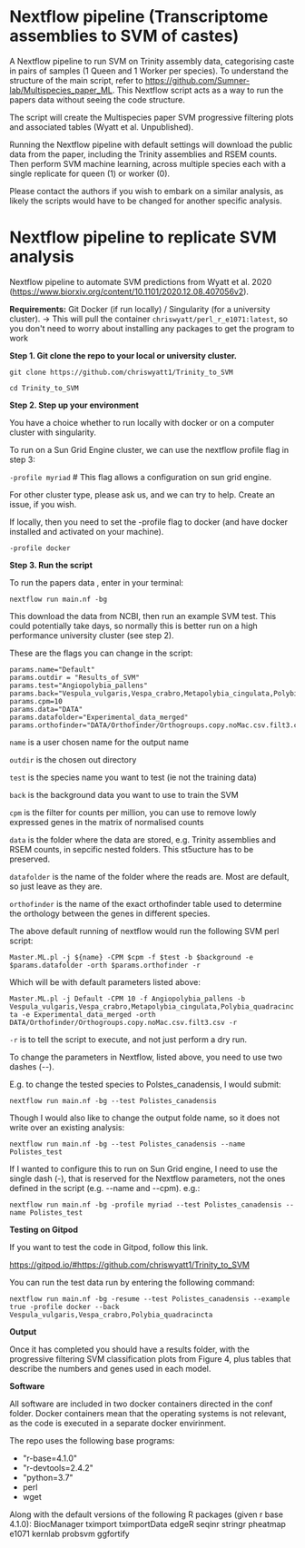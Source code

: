 # Nextflow pipeline (Transcriptome assemblies to SVM of castes)

A Nextflow pipeline to run SVM on Trinity assembly data, categorising caste in pairs of samples (1 Queen and 1 Worker per species). To understand the structure of the main script, refer to https://github.com/Sumner-lab/Multispecies_paper_ML. This Nextflow script acts as a way to run the papers data without seeing the code structure.

The script will create the Multispecies paper SVM progressive filtering plots and associated tables (Wyatt et al. Unpublished). 

Running the Nextflow pipeline with default settings will download the public data from the paper, including the Trinity assemblies and RSEM counts. Then perform SVM machine learning, across multiple species each with a single replicate for queen (1) or worker (0). 

Please contact the authors if you wish to embark on a similar analysis, as likely the scripts would have to be changed for another specific analysis.

# Nextflow pipeline to replicate SVM analysis

Nextflow pipeline to automate SVM predictions from Wyatt et al. 2020 (https://www.biorxiv.org/content/10.1101/2020.12.08.407056v2).

**Requirements:**
Git
Docker (if run locally) / Singularity (for a university cluster). 
-> This will pull the container `chriswyatt/perl_r_e1071:latest`, so you don't need to worry about installing any packages to get the program to work

**Step 1. Git clone the repo to your local or university cluster.**

`git clone https://github.com/chriswyatt1/Trinity_to_SVM`

`cd Trinity_to_SVM`

**Step 2. Step up your environment**

You have a choice whether to run locally with docker or on a computer cluster with singularity. 

To run on a Sun Grid Engine cluster, we can use the nextflow profile flag in step 3:

`-profile myriad` # This flag allows a configuration on sun grid engine.

For other cluster type, please ask us, and we can try to help. Create an issue, if you wish.

If locally, then you need to set the -profile flag to docker (and have docker installed and activated on your machine).

`-profile docker`

**Step 3. Run the script**

To run the papers data , enter in your terminal:

`nextflow run main.nf -bg`

This download the data from NCBI, then run an example SVM test. This could potentially take days, so normally this is better run on a high performance university cluster (see step 2).

These are the flags you can change in the script:

```
params.name="Default"
params.outdir = "Results_of_SVM"
params.test="Angiopolybia_pallens"
params.back="Vespula_vulgaris,Vespa_crabro,Metapolybia_cingulata,Polybia_quadracincta"
params.cpm=10
params.data="DATA"
params.datafolder="Experimental_data_merged"
params.orthofinder="DATA/Orthofinder/Orthogroups.copy.noMac.csv.filt3.csv"
```

`name` is a user chosen name for the output name

`outdir` is the chosen out directory

`test` is the species name you want to test (ie not the training data)

`back` is the background data you want to use to train the SVM

`cpm` is the filter for counts per million, you can use to remove lowly expressed genes in the matrix of normalised counts

`data` is the folder where the data are stored, e.g. Trinity assemblies and RSEM counts, in sepcific nested folders. This st5ucture has to be preserved.

`datafolder` is the name of the folder where the reads are. Most are default, so just leave as they are.

`orthofinder` is the name of the exact orthofinder table used to determine the orthology between the genes in different species.

The above default running of nextflow would run the following SVM perl script:

`Master.ML.pl -j ${name} -CPM $cpm -f $test -b $background -e $params.datafolder -orth $params.orthofinder -r`

Which will be with default parameters listed above:

`Master.ML.pl -j Default -CPM 10 -f Angiopolybia_pallens -b Vespula_vulgaris,Vespa_crabro,Metapolybia_cingulata,Polybia_quadracincta -e Experimental_data_merged -orth DATA/Orthofinder/Orthogroups.copy.noMac.csv.filt3.csv -r`

`-r` is to tell the script to execute, and not just perform a dry run.

To change the parameters in Nextflow, listed above, you need to use two dashes (--). 

E.g. to change the tested species to Polstes_canadensis, I would submit:

`nextflow run main.nf -bg --test Polistes_canadensis`

Though I would also like to change the output folde name, so it does not write over an existing analysis:

`nextflow run main.nf -bg --test Polistes_canadensis --name Polistes_test`

If I wanted to configure this to run on Sun Grid engine, I need to use the single dash (-), that is reserved for the Nextflow parameters, not the ones defined in the script (e.g. --name and --cpm). e.g.:

`nextflow run main.nf -bg -profile myriad --test Polistes_canadensis --name Polistes_test`


**Testing on Gitpod**

If you want to test the code in Gitpod, follow this link.

  https://gitpod.io/#https://github.com/chriswyatt1/Trinity_to_SVM

You can run the test data run by entering the following command:

```
nextflow run main.nf -bg -resume --test Polistes_canadensis --example true -profile docker --back Vespula_vulgaris,Vespa_crabro,Polybia_quadracincta
```

**Output**

Once it has completed you should have a results folder, with the progressive filtering SVM classification plots from Figure 4, plus tables that describe the numbers and genes used in each model.

**Software**

All software are included in two docker containers directed in the conf folder. Docker containers mean that the operating systems is not relevant, as the code is executed in a separate docker envirinment.

The repo uses the following base programs:
  - "r-base=4.1.0"
  - "r-devtools=2.4.2"
  - "python=3.7"
  - perl
  - wget
  
Along with the default versions of the following R packages (given r base 4.1.0):
BiocManager
tximport
tximportData
edgeR
seqinr
stringr
pheatmap
e1071
kernlab
probsvm
ggfortify

